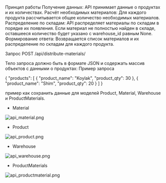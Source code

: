Принцип работы
Получение данных: API принимает данные о продуктах и их количествах.
Расчёт необходимых материалов: Для каждого продукта рассчитывается общее количество необходимых материалов.
Распределение по складам: API распределяет материалы по складам в порядке их появления. Если материал не полностью найден в складе, оставшееся количество будет указано с warehouse_id равным None.
Формирование ответа: Возвращается список материалов и их распределение по складам для каждого продукта.

Запрос POST /api/distribute-materials/

Тело запроса должно быть в формате JSON и содержать массив объектов с данными о продуктах:
Пример запроса


{
  "products": [
    {
      "product_name": "Koylak",
      "product_qty": 30
    },
    {
      "product_name": "Shim",
      "product_qty": 20
    }
  ]
}


пример как сохранить данные для моделей Product, Material, Warehouse и ProductMaterials.
- Material

![api_material.png]( docs/api_material.png)

- Product

![api_product.png]( docs/api_product.png)


- Warehouse

![api_warehouse.png]( docs/api_warehouse.png) 

- ProductMaterials

![api_productmaterial.png]( docs/api_productmaterial.png)